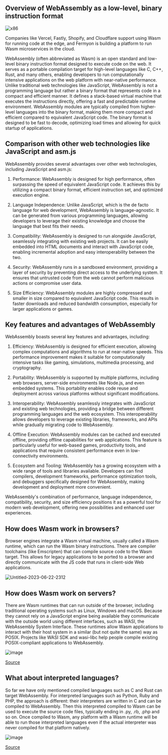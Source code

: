 ## Overview of WebAssembly as a low-level, binary instruction format

![x86](https://github.com/collabnix/wasmlabs/assets/313480/87b9799f-7e96-43a3-af1c-9e5e5227398e)




Companies like Vercel, Fastly, Shopify, and Cloudflare support using Wasm for running code at the edge, and Fermyon is building a platform to run Wasm microservices in the cloud. 


WebAssembly (often abbreviated as Wasm) is an open standard and low-level binary instruction format designed to execute code on the web. It serves as a portable compilation target for high-level languages like C, C++, Rust, and many others, enabling developers to run computationally intensive applications on the web platform with near-native performance.
Unlike traditional web technologies like JavaScript, WebAssembly is not a programming language but rather a binary format that represents code in a compact and efficient manner. It defines a stack-based virtual machine that executes the instructions directly, offering a fast and predictable runtime environment.
WebAssembly modules are typically compiled from higher-level languages into the binary format, making them more compact and efficient compared to equivalent JavaScript code. The binary format is designed to be fast to decode, optimizing load times and allowing for quick startup of applications.

## Comparison with other web technologies like JavaScript and asm.js

WebAssembly provides several advantages over other web technologies, including JavaScript and asm.js:

1. Performance: WebAssembly is designed for high performance, often surpassing the speed of equivalent JavaScript code. It achieves this by utilizing a compact binary format, efficient instruction set, and optimized execution engine.

2. Language Independence: Unlike JavaScript, which is the de facto language for web development, WebAssembly is language-agnostic. It can be generated from various programming languages, allowing developers to leverage their existing knowledge and choose the language that best fits their needs.

3. Compatibility: WebAssembly is designed to run alongside JavaScript, seamlessly integrating with existing web projects. It can be easily embedded into HTML documents and interact with JavaScript code, enabling incremental adoption and easy interoperability between the two.

4. Security: WebAssembly runs in a sandboxed environment, providing a layer of security by preventing direct access to the underlying system. It ensures that untrusted code from the web cannot perform malicious actions or compromise user data.

5. Size Efficiency: WebAssembly modules are highly compressed and smaller in size compared to equivalent JavaScript code. This results in faster downloads and reduced bandwidth consumption, especially for larger applications or games.

## Key features and advantages of WebAssembly

WebAssembly boasts several key features and advantages, including:

1. Efficiency: WebAssembly is designed for efficient execution, allowing complex computations and algorithms to run at near-native speeds. This performance improvement makes it suitable for computationally intensive tasks like gaming, simulations, multimedia processing, and cryptography.

2. Portability: WebAssembly is supported by multiple platforms, including web browsers, server-side environments like Node.js, and even embedded systems. This portability enables code reuse and deployment across various platforms without significant modifications.

3. Interoperability: WebAssembly seamlessly integrates with JavaScript and existing web technologies, providing a bridge between different programming languages and the web ecosystem. This interoperability allows developers to leverage existing libraries, frameworks, and APIs while gradually migrating code to WebAssembly.

4. Offline Execution: WebAssembly modules can be cached and executed offline, providing offline capabilities for web applications. This feature is particularly useful for web-based games, productivity tools, and applications that require consistent performance even in low-connectivity environments.

5. Ecosystem and Tooling: WebAssembly has a growing ecosystem with a wide range of tools and libraries available. Developers can find compilers, development frameworks, performance optimization tools, and debuggers specifically designed for WebAssembly, making development and deployment more convenient.

WebAssembly's combination of performance, language independence, compatibility, security, and size efficiency positions it as a powerful tool for modern web development, offering new possibilities and enhanced user experiences.

## How does Wasm work in browsers?

Browser engines integrate a Wasm virtual machine, usually called a Wasm runtime, which can run the Wasm binary instructions. 
There are compiler toolchains (like Emscripten) that can compile source code to the Wasm target. This allows for legacy applications to be ported to a browser and directly communicate with the JS code that runs in client-side Web applications.

![Untitled-2023-06-22-2312](https://github.com/collabnix/wasmlabs/assets/313480/e74d6bbc-fdbe-43d7-9626-102622a76bfe)




## How does Wasm work on servers?


There are Wasm runtimes that can run outside of the browser, including traditional operating systems such as Linux, Windows and macOS. Because they cannot rely on a JavaScript engine being available they communicate with the outside world using different interfaces, such as WASI, the WebAssembly System Interface. These runtimes allow Wasm applications to interact with their host system in a similar (but not quite the same) way as POSIX. Projects like WASI SDK and wasi-libc help people compile existing POSIX-compliant applications to WebAssembly.


![image](https://github.com/collabnix/wasmlabs/assets/313480/b86e79c7-a8d7-43fe-b86c-18ef4554e3d2)

[Source](https://wasmlabs.dev/articles/docker-without-containers/)

## What about interpreted languages?

So far we have only mentioned compiled languages such as C and Rust can target WebAssembly. For interpreted languages such as Python, Ruby and PHP, the approach is different: their interpreters are written in C and can be compiled to WebAssembly. Then this interpreted compiled to Wasm can be used to execute the source code files, typically ending in .py, .rb, .php and so on. Once compiled to Wasm, any platform with a Wasm runtime will be able to run those interpreted languages even if the actual interpreter was never compiled for that platform natively.

![image](https://github.com/collabnix/wasmlabs/assets/313480/2033c361-b12e-45ee-870c-0599cf0f949d)

[Source](https://wasmlabs.dev/articles/docker-without-containers/)


